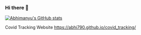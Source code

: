### Hi there 👋

<!--
**abhi790/abhi790** is a ✨ _special_ ✨ repository because its `README.md` (this file) appears on your GitHub profile.

Here are some ideas to get you started:


- 🔭 I’m currently working on ...
 🌱 I’m currently learning .NET Full Stack Development
- 👯 I’m looking to collaborate on ...
- 🤔 I’m looking for help with ...
- 💬 Ask me about ...
- 📫 How to reach me: ...
- 😄 Pronouns: ...
- ⚡ Fun fact: ...
-->
[![Abhimanyu's GitHub stats](https://github-readme-stats.vercel.app/api?username=abhi790&count_private=true&show_icons=true&theme=tokyonight)](https://github.com/abhi790/github-readme-stats)

Covid Tracking Website https://abhi790.github.io/covid_tracking/
